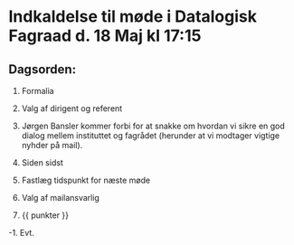 # Indkaldelse til møde i Datalogisk Fagraad d. 18 Maj kl 17:15

## Dagsorden:

1. Formalia
  1. Valg af dirigent og referent

2. Jørgen Bansler kommer forbi for at snakke om hvordan vi sikre en
   god dialog mellem instituttet og fagrådet (herunder at vi modtager
   vigtige nyhder på mail).

3. Siden sidst

4. Fastlæg tidspunkt for næste møde

5. Valg af mailansvarlig

6. {{ punkter }}

-1. Evt.
